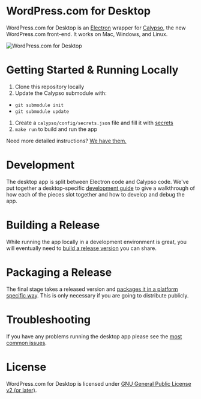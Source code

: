 # WordPress.com for Desktop

WordPress.com for Desktop is an [Electron](https://github.com/atom/electron) wrapper for [Calypso](https://github.com/Automattic/wp-calypso), the new WordPress.com front-end. It works on Mac, Windows, and Linux.

![WordPress.com for Desktop](https://en-blog.files.wordpress.com/2015/12/01-writing-with-dock.png?w=1150)

# Getting Started & Running Locally

1. Clone this repository locally
1. Update the Calypso submodule with:
 - `git submodule init`
 - `git submodule update`
1. Create a `calypso/config/secrets.json` file and fill it with [secrets](docs/secrets.md)
1. `make run` to build and run the app

Need more detailed instructions? [We have them.](docs/install.md)

# Development

The desktop app is split between Electron code and Calypso code.
We've put together a desktop-specific [development guide](docs/development.md) to give a walkthrough of how each of the pieces slot together and how to develop and debug the app.

# Building a Release

While running the app locally in a development environment is great, you will eventually need to [build a release version](docs/release.md) you can share.

# Packaging a Release

The final stage takes a released version and [packages it in a platform specific way](docs/packaging.md). This is only necessary if you are going to distribute publicly.

# Troubleshooting

If you have any problems running the desktop app please see the [most common issues](docs/troubleshooting.md).

# License

WordPress.com for Desktop is licensed under [GNU General Public License v2 (or later)](LICENSE.md).

